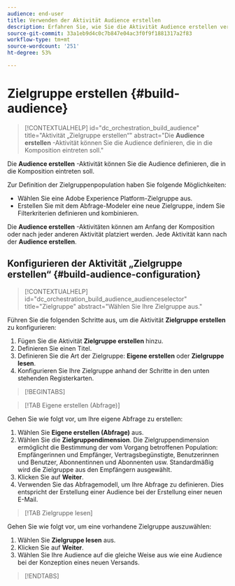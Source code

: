 ```yaml
---
audience: end-user
title: Verwenden der Aktivität Audience erstellen
description: Erfahren Sie, wie Sie die Aktivität Audience erstellen verwenden
source-git-commit: 33a1eb9d4c0c7b847e04ac3f0f9f1881317a2f83
workflow-type: tm+mt
source-wordcount: '251'
ht-degree: 53%

---
```


# Zielgruppe erstellen {#build-audience}

>[!CONTEXTUALHELP]
>id="dc_orchestration_build_audience"
>title="Aktivität „Zielgruppe erstellen“"
>abstract="Die **Audience erstellen** -Aktivität können Sie die Audience definieren, die in die Komposition eintreten soll."

Die **Audience erstellen** -Aktivität können Sie die Audience definieren, die in die Komposition eintreten soll.

Zur Definition der Zielgruppenpopulation haben Sie folgende Möglichkeiten:

<!--* Select an existing audience, created as a list in the client console.-->
* Wählen Sie eine Adobe Experience Platform-Zielgruppe aus.
* Erstellen Sie mit dem Abfrage-Modeler eine neue Zielgruppe, indem Sie Filterkriterien definieren und kombinieren.



Die **Audience erstellen** -Aktivitäten können am Anfang der Komposition oder nach jeder anderen Aktivität platziert werden. Jede Aktivität kann nach der **Audience erstellen**.


## Konfigurieren der Aktivität „Zielgruppe erstellen“ {#build-audience-configuration}

>[!CONTEXTUALHELP]
>id="dc_orchestration_build_audience_audienceselector"
>title="Zielgruppe"
>abstract="Wählen Sie Ihre Zielgruppe aus."

Führen Sie die folgenden Schritte aus, um die Aktivität **Zielgruppe erstellen** zu konfigurieren:

1. Fügen Sie die Aktivität **Zielgruppe erstellen** hinzu.
1. Definieren Sie einen Titel.
1. Definieren Sie die Art der Zielgruppe: **Eigene erstellen** oder **Zielgruppe lesen**.
1. Konfigurieren Sie Ihre Zielgruppe anhand der Schritte in den unten stehenden Registerkarten.

>[!BEGINTABS]

>[!TAB Eigene erstellen (Abfrage)]

Gehen Sie wie folgt vor, um Ihre eigene Abfrage zu erstellen:

1. Wählen Sie **Eigene erstellen (Abfrage)** aus.
1. Wählen Sie die **Zielgruppendimension**. Die Zielgruppendimension ermöglicht die Bestimmung der vom Vorgang betroffenen Population: Empfängerinnen und Empfänger, Vertragsbegünstigte, Benutzerinnen und Benutzer, Abonnentinnen und Abonnenten usw. Standardmäßig wird die Zielgruppe aus den Empfängern ausgewählt.<!-- [Learn more about targeting dimensions](../../audience/about-recipients.md#targeting-dimensions)-->
1. Klicken Sie auf **Weiter**.
1. Verwenden Sie das Abfragemodell, um Ihre Abfrage zu definieren. Dies entspricht der Erstellung einer Audience bei der Erstellung einer neuen E-Mail. <!--[Learn how to work with the query modeler](../../query/query-modeler-overview.md)-->

>[!TAB Zielgruppe lesen]

Gehen Sie wie folgt vor, um eine vorhandene Zielgruppe auszuwählen:

1. Wählen Sie **Zielgruppe lesen** aus.
1. Klicken Sie auf **Weiter**.
1. Wählen Sie Ihre Audience auf die gleiche Weise aus wie eine Audience bei der Konzeption eines neuen Versands. <!--Refer to this [section](../../audience/add-audience.md).-->

>[!ENDTABS]

<!--
## Examples{#build-audience-examples}

Here is an example of a workflow with two **Build audience** activities. The first one targets the poker players audience, followed by an email delivery. The second one targets the VIP clients audience, followed by an SMS delivery.

![](../assets/workflow-audience-example.png)
-->
